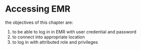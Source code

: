 # Accessing EMR

the objectives of this chapter are:

1. to be able to log in in EMR with user credential and password
2. to connect into appropriate location&#x20;
3. to log in with attributed role and privileges
